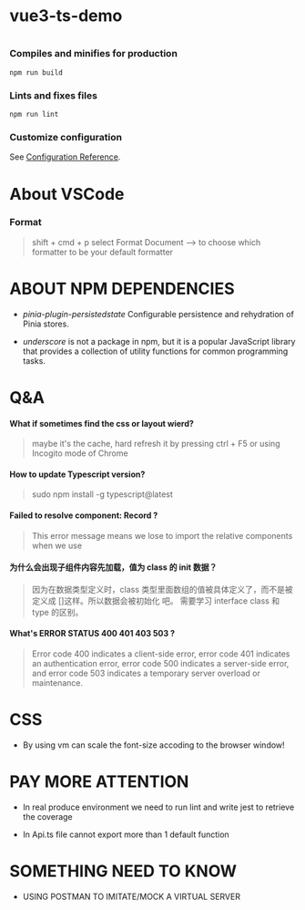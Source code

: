 # vue3-ts-demo

#

### Compiles and minifies for production

```
npm run build
```

### Lints and fixes files

```
npm run lint
```

### Customize configuration

See [Configuration Reference](https://cli.vuejs.org/config/).

# About VSCode

### Format

> shift + cmd + p
> select Format Document --> to choose which formatter to be your default formatter

# ABOUT NPM DEPENDENCIES

- _pinia-plugin-persistedstate_
  Configurable persistence and rehydration of Pinia stores.

- _underscore_ is not a package in npm, but it is a popular JavaScript library that provides a collection of utility functions for common programming tasks.

# Q&A

#### What if sometimes find the css or layout wierd?

> maybe it's the cache, hard refresh it by pressing ctrl + F5 or using Incogito mode of Chrome

#### How to update Typescript version?

> sudo npm install -g typescript@latest

#### Failed to resolve component: Record ?

> This error message means we lose to import the relative components when we use

#### 为什么会出现子组件内容先加载，值为 class 的 init 数据？

> 因为在数据类型定义时，class 类型里面数组的值被具体定义了，而不是被定义成 []这样。所以数据会被初始化 吧。
> 需要学习 interface class 和 type 的区别。

#### What's ERROR STATUS 400 401 403 503 ?

> Error code 400 indicates a client-side error, error code 401 indicates an authentication error, error code 500 indicates a server-side error, and error code 503 indicates a temporary server overload or maintenance.

# CSS

- By using vm can scale the font-size accoding to the browser window!

# PAY MORE ATTENTION

- In real produce environment we need to run lint and write jest to retrieve the coverage

- In Api.ts file cannot export more than 1 default function

# SOMETHING NEED TO KNOW

- USING POSTMAN TO IMITATE/MOCK A VIRTUAL SERVER
